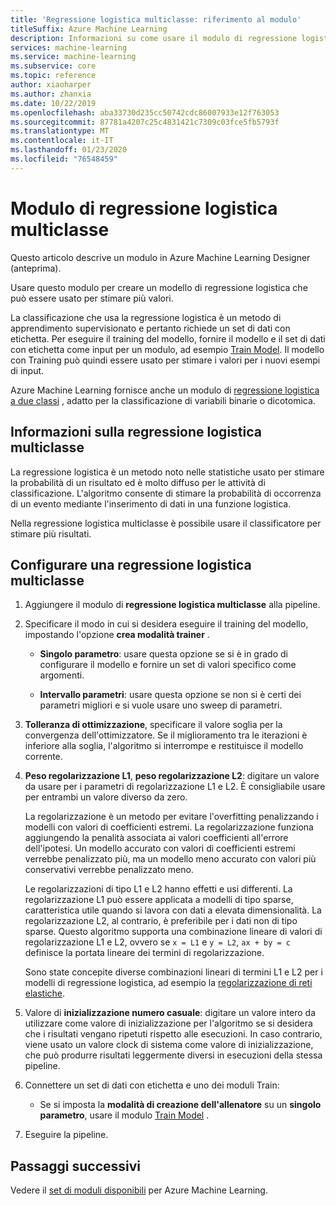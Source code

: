 ```yaml
---
title: 'Regressione logistica multiclasse: riferimento al modulo'
titleSuffix: Azure Machine Learning
description: Informazioni su come usare il modulo di regressione logistica multiclasse in Azure Machine Learning per creare un modello di regressione logistica che può essere usato per stimare più valori.
services: machine-learning
ms.service: machine-learning
ms.subservice: core
ms.topic: reference
author: xiaoharper
ms.author: zhanxia
ms.date: 10/22/2019
ms.openlocfilehash: aba33730d235cc50742cdc86007933e12f763053
ms.sourcegitcommit: 87781a4207c25c4831421c7309c03fce5fb5793f
ms.translationtype: MT
ms.contentlocale: it-IT
ms.lasthandoff: 01/23/2020
ms.locfileid: "76548459"
---
```

# <a name="multiclass-logistic-regression-module"></a>Modulo di regressione logistica multiclasse

Questo articolo descrive un modulo in Azure Machine Learning Designer (anteprima).

Usare questo modulo per creare un modello di regressione logistica che può essere usato per stimare più valori.

La classificazione che usa la regressione logistica è un metodo di apprendimento supervisionato e pertanto richiede un set di dati con etichetta. Per eseguire il training del modello, fornire il modello e il set di dati con etichetta come input per un modulo, ad esempio [Train Model](./train-model.md). Il modello con Training può quindi essere usato per stimare i valori per i nuovi esempi di input.

Azure Machine Learning fornisce anche un modulo di [regressione logistica a due classi](./two-class-logistic-regression.md) , adatto per la classificazione di variabili binarie o dicotomica.

## <a name="about-multiclass-logistic-regression"></a>Informazioni sulla regressione logistica multiclasse

La regressione logistica è un metodo noto nelle statistiche usato per stimare la probabilità di un risultato ed è molto diffuso per le attività di classificazione. L'algoritmo consente di stimare la probabilità di occorrenza di un evento mediante l'inserimento di dati in una funzione logistica. 

Nella regressione logistica multiclasse è possibile usare il classificatore per stimare più risultati.

## <a name="configure-a-multiclass-logistic-regression"></a>Configurare una regressione logistica multiclasse

1. Aggiungere il modulo di **regressione logistica multiclasse** alla pipeline.

2. Specificare il modo in cui si desidera eseguire il training del modello, impostando l'opzione **crea modalità trainer** .

    + **Singolo parametro**: usare questa opzione se si è in grado di configurare il modello e fornire un set di valori specifico come argomenti.

    + **Intervallo parametri**: usare questa opzione se non si è certi dei parametri migliori e si vuole usare uno sweep di parametri.

3. **Tolleranza di ottimizzazione**, specificare il valore soglia per la convergenza dell'ottimizzatore. Se il miglioramento tra le iterazioni è inferiore alla soglia, l'algoritmo si interrompe e restituisce il modello corrente.

4. **Peso regolarizzazione L1**, **peso regolarizzazione L2**: digitare un valore da usare per i parametri di regolarizzazione L1 e L2. È consigliabile usare per entrambi un valore diverso da zero.

    La regolarizzazione è un metodo per evitare l'overfitting penalizzando i modelli con valori di coefficienti estremi. La regolarizzazione funziona aggiungendo la penalità associata ai valori coefficienti all'errore dell'ipotesi. Un modello accurato con valori di coefficienti estremi verrebbe penalizzato più, ma un modello meno accurato con valori più conservativi verrebbe penalizzato meno.

     Le regolarizzazioni di tipo L1 e L2 hanno effetti e usi differenti. La regolarizzazione L1 può essere applicata a modelli di tipo sparse, caratteristica utile quando si lavora con dati a elevata dimensionalità. La regolarizzazione L2, al contrario, è preferibile per i dati non di tipo sparse.  Questo algoritmo supporta una combinazione lineare di valori di regolarizzazione L1 e L2, ovvero se `x = L1` e `y = L2`, `ax + by = c` definisce la portata lineare dei termini di regolarizzazione.

     Sono state concepite diverse combinazioni lineari di termini L1 e L2 per i modelli di regressione logistica, ad esempio la [regolarizzazione di reti elastiche](https://wikipedia.org/wiki/Elastic_net_regularization).

6. Valore di **inizializzazione numero casuale**: digitare un valore intero da utilizzare come valore di inizializzazione per l'algoritmo se si desidera che i risultati vengano ripetuti rispetto alle esecuzioni. In caso contrario, viene usato un valore clock di sistema come valore di inizializzazione, che può produrre risultati leggermente diversi in esecuzioni della stessa pipeline.

8. Connettere un set di dati con etichetta e uno dei moduli Train:

    + Se si imposta la **modalità di creazione dell'allenatore** su un **singolo parametro**, usare il modulo [Train Model](./train-model.md) .

9. Eseguire la pipeline.



## <a name="next-steps"></a>Passaggi successivi

Vedere il [set di moduli disponibili](module-reference.md) per Azure Machine Learning. 